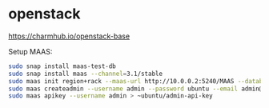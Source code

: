 # openstack

https://charmhub.io/openstack-base

Setup MAAS:
```bash
sudo snap install maas-test-db
sudo snap install maas --channel=3.1/stable
sudo maas init region+rack --maas-url http://10.0.0.2:5240/MAAS --database-uri maas-test-db:///
sudo maas createadmin --username admin --password ubuntu --email admin@example.com --ssh-import lp:shubhamtatvamasi
sudo maas apikey --username admin > ~ubuntu/admin-api-key
```
